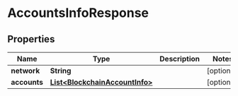 

# AccountsInfoResponse

## Properties

Name | Type | Description | Notes
------------ | ------------- | ------------- | -------------
**network** | **String** |  |  [optional]
**accounts** | [**List&lt;BlockchainAccountInfo&gt;**](BlockchainAccountInfo.md) |  |  [optional]



